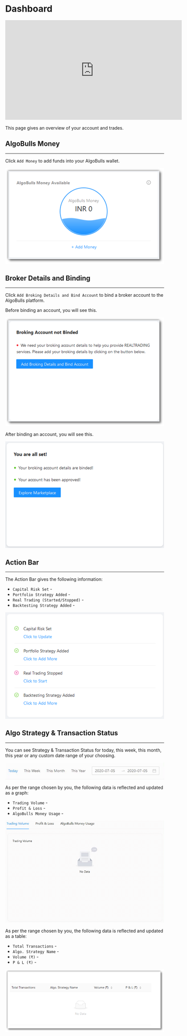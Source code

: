 # Dashboard

<iframe width="560" height="315" src="https://www.youtube.com/embed/J9msKNweQvI" frameborder="0" allow="accelerometer; autoplay; encrypted-media; gyroscope; picture-in-picture" allowfullscreen></iframe>

This page gives an overview of your account and trades.

## AlgoBulls Money
---
Click `Add Money` to add funds into your AlgoBulls wallet.

![Dashboard](imgs/dashboard-1.png)

## Broker Details and Binding
---
Click `Add Broking Details and Bind Account` to bind a broker account to the AlgoBulls platform.

Before binding an account, you will see this.

![Dashboard](imgs/screenshots/broking_account_negative_shadow.png)

After binding an account, you will see this.

![Dashboard](imgs/screenshots/broking_account_positive.png)

## Action Bar
---
The Action Bar gives the following information:
 
 * `Capital Risk Set` - 
 * `Portfolio Strategy Added` - 
 * `Real Trading (Started/Stopped)` - 
 * `Backtesting Strategy Added` - 

![Dashboard](imgs/screenshots/dashboard_bar.png)

## Algo Strategy & Transaction Status
---
You can see Strategy & Transaction Status for today, this week, this month, this year or any custom date range of your choosing.

![Dashboard](imgs/dashboard-4.gif)

As per the range chosen by you, the following data is reflected and updated as a graph:
 
* `Trading Volume` - 
* `Profit & Loss` - 
* `AlgoBulls Money Usage` - 


![Dashboard](imgs/screenshots/Dashboard_Low.gif)

As per the range chosen by you, the following data is reflected and updated as a table: 

* `Total Transactions` - 
* `Algo. Strategy Name` - 
* `Volume (₹)` - 
* `P & L (₹)` - 

![Dashboard](imgs/dashboard-6.png)
